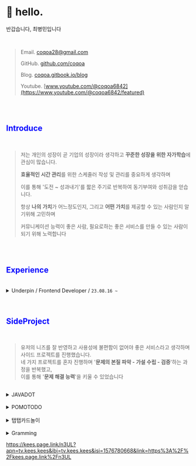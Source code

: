 # 👋 hello.
반갑습니다, 최병민입니다

<br>

> Email. coqoa28@gmail.com
>
> GitHub. [github.com/coqoa](https://github.com/coqoa)
>
> Blog. [coqoa.gitbook.io/blog](https://coqoa.gitbook.io/blog/)
>
> Youtube. [www.youtube.com/@coqoa6842](https://www.youtube.com/@coqoa6842/featured)

<br>
<br>

## <span style="color:blue">Introduce<span>
<br>


>저는 개인의 성장이 곧 기업의 성장이라 생각하고 **꾸준한 성장을 위한 자가학습**에 관심이 많습니다.
>
>**효율적인 시간 관리**를 위한 스케줄러 작성 및 관리를 중요하게 생각하며
>
>이를 통해 '도전 \~ 성과내기'를 짧은 주기로 반복하여 동기부여와 성취감을 얻습니다.
>
>항상 **나의** **가치**가 어느정도인지, 그리고 **어떤 가치**를 제공할 수 있는 사람인지 알기위해 고민하며
>
>커뮤니케이션 능력이 좋은 사람, 필요로하는 좋은 서비스를 만들 수 있는 사람이 되기 위해 노력합니다 


<br>
<br>

## <span style="color:blue">Experience<span>
<br>

<details>

<summary>Underpin / Frontend  Developer / <code>23.08.16 ~</code></summary>

> 주사용 기술 스택 : Flutter
>
> * Notification Page 구현
> * Translate 기능 구현
> * Firebase Crashlytics 구현
> * React로 관리자 페이지 구현
> * Image Compressed를 통한 데이터 용량 절감
> * Noti Page, Push alarm 등에서 보여지는 글 어순에 맞게 번역
> * 인앱결제 기능 구현
> * Flutter\_Map을 활용한 LBS 서비스 기능 구현

</details>


<br>
<br>


## <span style="color:blue">SideProject<span>

<br>

> 유저의 니즈를 잘 반영하고 사용성에 불편함이 없어야 좋은 서비스라고 생각하며 사이드 프로젝트를 진행했습니다.  
> 네 가지 프로젝트를 혼자 진행하며 '**문제의 본질 파악 - 가설 수립 - 검증**'하는 과정을 반복했고,  
> 이를 통해 '**문제 해결 능력**'을 키울 수 있었습니다

<br>

<details>

<summary>JAVADOT</summary>

> `(21/06/24 ~ 21/08/23)`
>
>![](https://img.shields.io/badge/JAVA-007396?style=for-the-badge\&logo=java\&logoColor=white) ![](https://img.shields.io/badge/javafx-FF7800?style=for-the-badge\&logoColor=black)
> 
> 간단한 게임을 개발하며 기초적인 프로그래밍을 배우고 문제 접근법, 자료 검색 방법, 해결법 등을 익혔습니다\
> 콘텐츠를 풍부하게 하기 위한 다양한 아이디어를 제시하고 구현했으며, \
> 입출력 장치 컨트롤, 요소 간의 상호작용, 멀티쓰레딩, 프레임 드롭 이슈 등을 해결한 경험이 있습니다.
> 
> 자세한 이력은 [여기](https://coqoa.tistory.com/search/javadot)에서 확인할 수 있습니다.  


</details>
<br>

<details>
<summary>POMOTODO</summary>

> `(21/08/28 ~ 22/01/10)`
> 
> ![](https://img.shields.io/badge/html-E34F26?style=for-the-badge\&logoColor=white) ![](https://img.shields.io/badge/css-1572B6?style=for-the-badge\&logoColor=white) ![](https://img.shields.io/badge/javascript-F7DF1E?style=for-the-badge\&logoColor=black) ![](https://img.shields.io/badge/jquery-0769AD?style=for-the-badge\&logoColor=white) ![](https://img.shields.io/badge/NodeJS-6DB33F?style=for-the-badge\&logoColor=white) ![](https://img.shields.io/badge/Express-003545?style=for-the-badge\&logoColor=white) ![](https://img.shields.io/badge/mongodb-47A248?style=for-the-badge\&logoColor=black) ![](https://img.shields.io/badge/AWS-181717?style=for-the-badge\&logoColor=white)
> 
> 효율적인 시간 관리를 위한 웹서비스가 제게 가장 필요했기 때문에 프로젝트를 진행했습니다. \
> 프론트엔드, 백엔드, DB, 네트워크, 클라우드 컴퓨팅, 크롬 확장 프로그램 배포 등 \
> 전반적인 서비스 개발의 모든 부분을 경험해 봤고 \
> 작업이 어떤 사이클로 돌아가는지, 내가 어떤 쪽에 더 흥미가 있고 잘 할 수 있을지 알 수 있었습니다.&#x20;
> 
> 자세한 이력은 [여기](https://coqoa.tistory.com/search/pomotodo?page=1)에서 확인할 수 있습니다.

</details>
<br>

<details>
<summary>탭탭카드놀이</summary>

> `(22/02/26 ~ 22/05/31)`
> 
> ![](https://img.shields.io/badge/reactnative-61DAFB?style=for-the-badge\&logoColor=white) ![](https://img.shields.io/badge/Firebase-FCC624?style=for-the-badge\&logoColor=black)
> 
> 세번째 프로젝트는 처음부터 iOS, Android 두 가지 플랫폼에 대응하는 모바일 앱을 만드는 게 목표였습니다.&#x20;
> 
> POMOTODO를 만든 후에 SPA 프레임워크에 대한 관심이 생겼고, \
> React Native는 두 가지 플랫폼에 모두 대응할 수 있기 때문에 언어 선택에 있어서 어려움은 없었으며\
> 짧은 시간을 투자해서  React와 React Native를 한번에 공부할 수 있다는 것도 큰 장점으로 다가왔습니다.
> 
> 앱 개발과정도 매우 흥미로웠지만 개발 환경 구축, 빌드/배포 과정 등 귀중한 경험을 할 수 있었고 \
> 결과적으로 iOS와 Android 두 가지 플랫폼에 모두 배포할 수 있었습니다.
> 
> 자세한 이력은 [여기](https://coqoa.tistory.com/search/%ED%83%AD%ED%83%AD)에서 확인할 수 있습니다.

</details>
<br>

<details>
<summary>Gramming</summary>

> `(22/??/?? ~ 23/??/??)`
> 
> ![](https://img.shields.io/badge/flutter-02569B?style=for-the-badge\&logoColor=black) ![](https://img.shields.io/badge/Firebase-FCC624?style=for-the-badge\&logoColor=black)
> 
> a\
> a\
>
>
> [link](side-project/gramming.md)
> 
</details>
 
 https://kees.page.link/n3UL?apn=tv.kees.kees&ibi=tv.kees.kees&isi=1576780668&link=https%3A%2F%2Fkees.page.link%2Fn3UL
 
 

